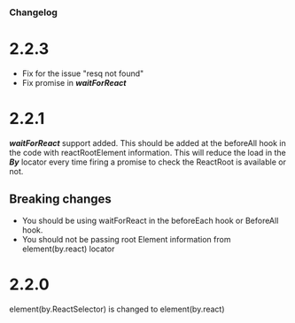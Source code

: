 ### Changelog

# 2.2.3

- Fix for the issue "resq not found"
- Fix promise in **_waitForReact_**

# 2.2.1

**_waitForReact_** support added. This should be added at the beforeAll hook in the code with reactRootElement information. This will reduce the load in the **_By_** locator every time firing a promise to check the ReactRoot is available or not.

## Breaking changes

- You should be using waitForReact in the beforeEach hook or BeforeAll hook.
- You should not be passing root Element information from element(by.react) locator

# 2.2.0

element(by.ReactSelector) is changed to element(by.react)
